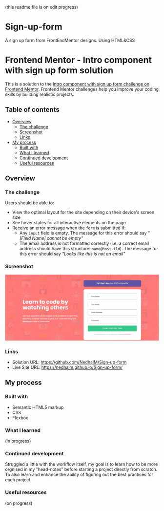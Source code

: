 (this readme file is on edit progress)

# Sign-up-form

A sign up form from FrontEndMentor designs. Using HTML&amp;CSS

# Frontend Mentor - Intro component with sign up form solution

This is a solution to the [Intro component with sign up form challenge on Frontend Mentor](https://www.frontendmentor.io/challenges/intro-component-with-signup-form-5cf91bd49edda32581d28fd1). Frontend Mentor challenges help you improve your coding skills by building realistic projects.

## Table of contents

- [Overview](#overview)
  - [The challenge](#the-challenge)
  - [Screenshot](#screenshot)
  - [Links](#links)
- [My process](#my-process)
  - [Built with](#built-with)
  - [What I learned](#what-i-learned)
  - [Continued development](#continued-development)
  - [Useful resources](#useful-resources)

## Overview

### The challenge

Users should be able to:

- View the optimal layout for the site depending on their device's screen size
- See hover states for all interactive elements on the page
- Receive an error message when the `form` is submitted if:
  - Any `input` field is empty. The message for this error should say _"[Field Name] cannot be empty"_
  - The email address is not formatted correctly (i.e. a correct email address should have this structure: `name@host.tld`). The message for this error should say _"Looks like this is not an email"_

### Screenshot

![Alt text](design/solution.JPG?raw=true "Optional Title")

### Links

- Solution URL: https://github.com/NedhalM/Sign-up-form
- Live Site URL: https://nedhalm.github.io/Sign-up-form/

## My process

### Built with

- Semantic HTML5 markup
- CSS
- Flexbox

### What I learned

(in progress)

### Continued development

Struggled a little with the workflow itself, my goal is to learn how to be more orgnised in my "head-notes" before starting a project directly from scratch.
To also learn and enhance the ability of figuring out the best practices for each project.

### Useful resources

(on progress)
